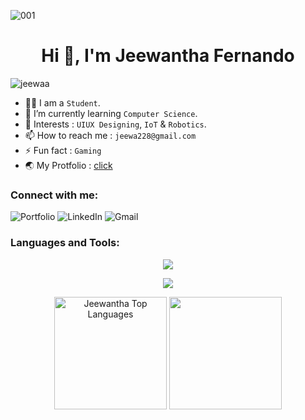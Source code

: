 ![001](https://user-images.githubusercontent.com/92393395/209186350-6d882b71-25f5-4455-a120-f72d4ff59ea9.gif)

<h1 align="center"> Hi 👋, I'm Jeewantha Fernando </h1>

<p align="left"> <img src="https://komarev.com/ghpvc/?username=jeewaa&label=Profile%20views&color=0e75b6&style=flat" alt="jeewaa"/> </p>

- 👨‍🎓 I am a `Student`.
- 🌱 I’m currently learning `Computer Science`.
- 💜 Interests : `UIUX Designing`, `IoT` & `Robotics`.
- 📫 How to reach me : `jeewa228@gmail.com`
- ⚡ Fun fact : `Gaming`
- 🌏 My Protfolio : <a href="https://jeewaa.github.io/MyProfile/">click</a><br>

<h3 align="left">Connect with me:</h3>

![Portfolio](https://img.shields.io/badge/Portfolio-%23000000.svg?style=for-the-badge&logo=firefox&logoColor=#FF7139) ![LinkedIn](https://img.shields.io/badge/linkedin-%230077B5.svg?style=for-the-badge&logo=linkedin&logoColor=white) ![Gmail](https://img.shields.io/badge/Gmail-D14836?style=for-the-badge&logo=gmail&logoColor=white)

<h3 align="left">Languages and Tools:</h3>

<p align="center">
  <a href="https://skillicons.dev">
    <img src="https://skillicons.dev/icons?i=js,html,css,bootstrap,materialui,tailwind,react,jquery,arduino,java,mysql,nodejs,spring,hibernate,laravel" />
  </a>
</p>

<p align="center">
  <a href="https://skillicons.dev">
    <img src="https://skillicons.dev/icons?i=figma,ps,ai,git,idea,androidstudio,vscode" />
  </a>
</p>

<p align="center">
  <img height="180px" alt="Jeewantha Top Languages" src="https://github-readme-stats.vercel.app/api/top-langs/?username=jeewaa&langs_count=8&count_private=true&layout=compact&theme=react&hide_border=true"/>
  <img height="180px" title="streak-stats" alt="" src="https://github-readme-streak-stats.herokuapp.com?user=jeewaa&theme=react&hide_border=true"/>
</p>

<!--
### Hi there 👋

**JeeWaa/JeeWaa** is a ✨ _special_ ✨ repository because its `README.md` (this file) appears on your GitHub profile.

Here are some ideas to get you started:

- 🔭 I’m currently working on ...
- 🌱 I’m currently learning ...
- 👯 I’m looking to collaborate on ...
- 🤔 I’m looking for help with ...
- 💬 Ask me about ...
- 📫 How to reach me: ...
- 😄 Pronouns: ...
- ⚡ Fun fact: ...
-->
